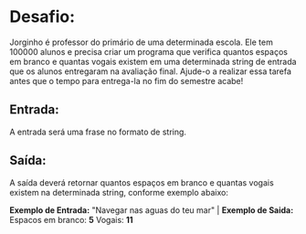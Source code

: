 # Desafio:

Jorginho é professor do primário de uma determinada escola. Ele tem 100000 alunos e precisa criar um programa que verifica quantos espaços 
em branco e quantas vogais existem em uma determinada string de entrada que os alunos entregaram na avaliação final.
Ajude-o a realizar essa tarefa antes que o tempo para entrega-la no fim do semestre acabe!

## Entrada:

A entrada será uma frase no formato de string. 

## Saída:

A saída deverá retornar quantos espaços em branco e quantas vogais existem na determinada string, conforme exemplo abaixo:

**Exemplo de Entrada:** "Navegar nas aguas do teu mar" | **Exemplo de Saida:** Espacos em branco: **5** Vogais: **11**
